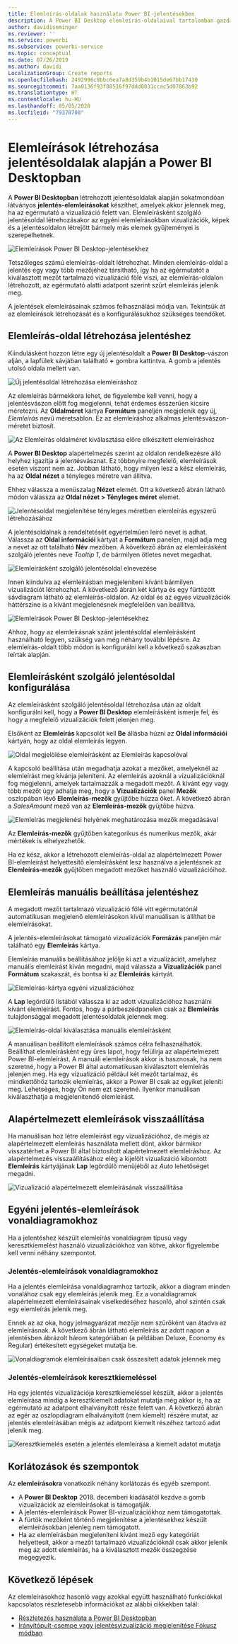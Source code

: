 ```yaml
---
title: Elemleírás-oldalak használata Power BI-jelentésekben
description: A Power BI Desktop elemleírás-oldalaival tartalomban gazdag elemleírások hozhatók létre a jelentésekben használt vizualizációkhoz
author: davidiseminger
ms.reviewer: ''
ms.service: powerbi
ms.subservice: powerbi-service
ms.topic: conceptual
ms.date: 07/26/2019
ms.author: davidi
LocalizationGroup: Create reports
ms.openlocfilehash: 2492996c8bbc6ea7a8d359b4b1015de67bb17430
ms.sourcegitcommit: 7aa0136f93f88516f97ddd8031ccac5d07863b92
ms.translationtype: HT
ms.contentlocale: hu-HU
ms.lasthandoff: 05/05/2020
ms.locfileid: "79378708"
---
```

# <a name="create-tooltips-based-on-report-pages-in-power-bi-desktop"></a>Elemleírások létrehozása jelentésoldalak alapján a Power BI Desktopban
A **Power BI Desktopban** létrehozott jelentésoldalak alapján sokatmondóan látványos **jelentés-elemleírásokat** készíthet, amelyek akkor jelennek meg, ha az egérmutató a vizualizáció felett van. Elemleírásként szolgáló jelentésoldal létrehozásakor az egyéni elemleírásokban vizualizációk, képek és a jelentésoldalon létrejött bármely más elemek gyűjteményei is szerepelhetnek. 

![Elemleírások Power BI Desktop-jelentésekhez](media/desktop-tooltips/desktop-tooltips_00a.png)

Tetszőleges számú elemleírás-oldalt létrehozhat. Minden elemleírás-oldal a jelentés egy vagy több mezőjéhez társítható, így ha az egérmutatót a kiválasztott mezőt tartalmazó vizualizáció fölé viszi, az elemleírás-oldalon létrehozott, az egérmutató alatti adatpont szerint szűrt elemleírás jelenik meg. 

A jelentések elemleírásainak számos felhasználási módja van. Tekintsük át az elemleírások létrehozását és a konfigurálásukhoz szükséges teendőket.

## <a name="create-a-report-tooltip-page"></a>Elemleírás-oldal létrehozása jelentéshez
Kiindulásként hozzon létre egy új jelentésoldalt a **Power BI Desktop**-vászon alján, a lapfülek sávjában található **+** gombra kattintva. A gomb a jelentés utolsó oldala mellett van. 

![Új jelentésoldal létrehozása elemleíráshoz](media/desktop-tooltips/desktop-tooltips_02.png)

Az elemleírás bármekkora lehet, de figyelembe kell venni, hogy a jelentésvászon előtt fog megjelenni, tehát érdemes ésszerűen kicsire méretezni. Az **Oldalméret** kártya **Formátum** paneljén megjelenik egy új, *Elemleírás* nevű méretsablon. Ez az elemleíráshoz alkalmas jelentésvászon-méretet biztosít.

![Az Elemleírás oldalméret kiválasztása előre elkészített elemleíráshoz](media/desktop-tooltips/desktop-tooltips_03.png)

A **Power BI Desktop** alapértelmezés szerint az oldalon rendelkezésre álló helyhez igazítja a jelentésvásznat. Ez többnyire megfelelő, elemleírások esetén viszont nem az. Jobban látható, hogy milyen lesz a kész elemleírás, ha az **Oldal nézet** a tényleges méretre van állítva. 

Ehhez válassza a menüszalag **Nézet** elemét. Ott a következő ábrán látható módon válassza az **Oldal nézet > Tényleges méret** elemet.

![Jelentésoldal megjelenítése tényleges méretben elemleírás egyszerű létrehozásához](media/desktop-tooltips/desktop-tooltips_04.png)

A jelentésoldalnak a rendeltetését egyértelműen leíró nevet is adhat. Válassza az **Oldal információi** kártyát a **Formátum** panelen, majd adja meg a nevet az ott található **Név** mezőben. A következő ábrán az elemleírásként szolgáló jelentés neve *Tooltip 1*, de bármilyen ötletes nevet megadhat.

![Elemleírásként szolgáló jelentésoldal elnevezése](media/desktop-tooltips/desktop-tooltips_05.png)

Innen kiindulva az elemleírásban megjeleníteni kívánt bármilyen vizualizációt létrehozhat. A következő ábrán két kártya és egy fürtözött sávdiagram látható az elemleírás-oldalon. Az oldal és az egyes vizualizációk háttérszíne is a kívánt megjelenésnek megfelelően van beállítva.

![Elemleírások Power BI Desktop-jelentésekhez](media/desktop-tooltips/desktop-tooltips_06.png)

Ahhoz, hogy az elemleírásnak szánt jelentésoldal elemleírásként használható legyen, szükség van még néhány további lépésre. Az elemleírás-oldalt több módon is konfigurálni kell a következő szakaszban leírtak alapján. 

## <a name="configure-your-tooltip-report-page"></a>Elemleírásként szolgáló jelentésoldal konfigurálása

Az elemleírásként szolgáló jelentésoldal létrehozása után az oldalt konfigurálni kell, hogy a **Power BI Desktop** elemleírásként ismerje fel, és hogy a megfelelő vizualizációk felett jelenjen meg.

Elsőként az **Elemleírás** kapcsolót kell **Be** állásba húzni az **Oldal információi** kártyán, hogy az oldal elemleírás legyen. 

![Oldal megjelölése elemleírásként az Elemleírás kapcsolóval](media/desktop-tooltips/desktop-tooltips_07.png)

A kapcsoló beállítása után megadhatja azokat a mezőket, amelyeknél az elemleírást meg kívánja jeleníteni. Az elemleírás azoknál a vizualizációknál fog megjelenni, amelyek tartalmazzák a megadott mezőt. A kívánt egy vagy több mezőt úgy adhatja meg, hogy a **Vizualizációk** panel **Mezők** oszlopában lévő **Elemleírás-mezők** gyűjtőbe húzza őket. A következő ábrán a *SalesAmount* mező van az **Elemleírás-mezők** gyűjtőbe húzva.

![Elemleírás megjelenési helyének meghatározása mezők megadásával](media/desktop-tooltips/desktop-tooltips_08.png)
 
Az **Elemleírás-mezők** gyűjtőben kategorikus és numerikus mezők, akár mértékek is elhelyezhetők.

Ha ez kész, akkor a létrehozott elemleírás-oldal az alapértelmezett Power BI-elemleírást helyettesítő elemleírásként lesz használva a jelentésnek az **Elemleírás-mezők** gyűjtőben megadott mezőket használó vizualizációihoz.

## <a name="manually-setting-a-report-tooltip"></a>Elemleírás manuális beállítása jelentéshez

A megadott mezőt tartalmazó vizualizáció fölé vitt egérmutatónál automatikusan megjelenő elemleírásokon kívül manuálisan is állíthat be elemleírásokat. 

A jelentés-elemleírásokat támogató vizualizációk **Formázás** paneljén már található egy **Elemleírás** kártya. 

Elemleírás manuális beállításához jelölje ki azt a vizualizációt, amelyhez manuális elemleírást kíván megadni, majd válassza a **Vizualizációk** panel **Formátum** szakaszát, és bontsa ki az **Elemleírás** kártyát.

![Elemleírás-kártya egyéni vizualizációhoz](media/desktop-tooltips/desktop-tooltips_09.png)

A **Lap** legördülő listából válassza ki az adott vizualizációhoz használni kívánt elemleírást. Fontos, hogy a párbeszédpanelen csak az **Elemleírás** tulajdonsággal megadott jelentésoldalak jelennek meg.

![Elemleírás-oldal kiválasztása manuális elemleírásként](media/desktop-tooltips/desktop-tooltips_10.png)

A manuálisan beállított elemleírások számos célra felhasználhatók. Beállíthat elemleírásként egy üres lapot, hogy felülírja az alapértelmezett Power BI-elemleírást. A manuáli elemleírások akkor is hasznosak, ha nem szeretné, hogy a Power BI által automatikusan kiválasztott elemleírás jelenjen meg. Ha egy vizualizáció például két mezőt tartalmaz, és mindkettőhöz tartozik elemleírás, akkor a Power BI csak az egyiket jeleníti meg. Lehetséges, hogy Ön nem ezt szeretné. Ilyenkor manuálisan kiválaszthatja a megjelenítendő elemleírást.

## <a name="reverting-to-default-tooltips"></a>Alapértelmezett elemleírások visszaállítása

Ha manuálisan hoz létre elemleírást egy vizualizációhoz, de mégis az alapértelmezett elemleírás használata mellett dönt, akkor bármikor visszatérhet a Power BI által biztosított alapértelmezett elemleíráshoz. Az alapértelmezés visszaállításához elég a kijelölt vizualizáció kibontott **Elemleírás** kártyájának **Lap** legördülő menüjéből az *Auto* lehetőséget megadni.

![Vizualizáció alapértelmezett elemleírásának visszaállítása](media/desktop-tooltips/desktop-tooltips_11.png)

## <a name="custom-report-tooltips-and-line-charts"></a>Egyéni jelentés-elemleírások vonaldiagramokhoz

Ha a jelentéshez készült elemleírás vonaldiagram típusú vagy keresztkiemelést használó vizualizációkhoz van kötve, akkor figyelembe kell venni néhány szempontot.

### <a name="report-tooltips-and-line-charts"></a>Jelentés-elemleírások vonaldiagramokhoz

Ha a jelentés elemleírása vonaldiagramhoz tartozik, akkor a diagram minden vonalához csak egy elemleírás jelenik meg. Ez a vonaldiagramok alapértelmezett elemleírásainak viselkedéséhez hasonló, ahol szintén csak egy elemleírás jelenik meg. 

Ennek az az oka, hogy jelmagyarázat mezője nem szűrőként van átadva az elemleírásnak. A következő ábrán látható elemleírás az adott napon a jelentésben ábrázolt három kategóriában (a példában Deluxe, Economy és Regular) értékesített egységeket mutatja be. 

![Vonaldiagramok elemleírásaiban csak összesített adatok jelennek meg](media/desktop-tooltips/desktop-tooltips_12.png)

### <a name="report-tooltips-and-cross-highlighting"></a>Jelentés-elemleírások keresztkiemeléssel

Ha egy jelentés vizualizációja keresztkiemeléssel készült, akkor a jelentés elemleírása mindig a keresztkiemelt adatokat mutatja még akkor is, ha az egérmutató az adatpont elhalványított része felett van. A következő ábrán az egér az oszlopdiagram elhalványított (nem kiemelt) részére mutat, az jelentés elemleírásában mégis az adatpont kiemelt részéhez tartozó adat jelenik meg.

![Keresztkiemelés esetén a jelentés elemleírása a kiemelt adatot mutatja](media/desktop-tooltips/desktop-tooltips_13.png)



## <a name="limitations-and-considerations"></a>Korlátozások és szempontok
Az **elemleírásokra** vonatkozik néhány korlátozás és egyéb szempont.

* A **Power BI Desktop** 2018. decemberi kiadásától kezdve a gomb vizualizációk az elemleírásokat is támogatják.
* A jelentés-elemleírások Power BI-vizualizációkhoz nem támogatottak. 
* A fürtök mezőként történő megjelenítése a jelentésekhez készült elemleírásokban jelenleg nem támogatott. 
* Ha az elemleírásban megjeleníteni kívánt mező egy kategóriát helyettesít, akkor a mezőt tartalmazó vizualizációknál csak akkor jelenik meg az adott elemleírás, ha a kiválasztott mezők összegzése megegyezik. 



## <a name="next-steps"></a>Következő lépések
Az elemleírásokhoz hasonló vagy azokkal együtt használható funkciókkal kapcsolatos részletesebb információkat az alábbi cikkekben talál:

* [Részletezés használata a Power BI Desktopban](desktop-drillthrough.md)
* [Irányítópult-csempe vagy jelentésvizualizáció megjelenítése Fókusz módban](consumer/end-user-focus.md)

